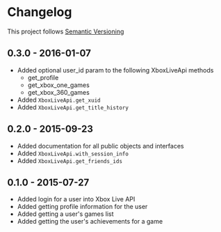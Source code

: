 # Changelog

This project follows [Semantic Versioning](http://semver.org/)

## 0.3.0 - 2016-01-07
- Added optional user_id param to the following XboxLiveApi methods
	- get_profile
	- get_xbox_one_games
	- get_xbox_360_games
- Added `XboxLiveApi.get_xuid`
- Added `XboxLiveApi.get_title_history`

## 0.2.0 - 2015-09-23
- Added documentation for all public objects and interfaces
- Added `XboxLiveApi.with_session_info`
- Added `XboxLiveApi.get_friends_ids`

## 0.1.0 - 2015-07-27

- Added login for a user into Xbox Live API
- Added getting profile information for the user
- Added getting a user's games list
- Added getting the user's achievements for a game

